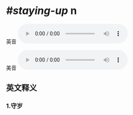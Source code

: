 # ***\#staying-up*** n
英音
<audio src="./media/staying-up1_AAC.aac" controls="controls"></audio>

美音
<audio src="./media/staying-up2_AAC.aac" controls="controls"></audio>



  

英文释义
---
### 1.**守岁**  


